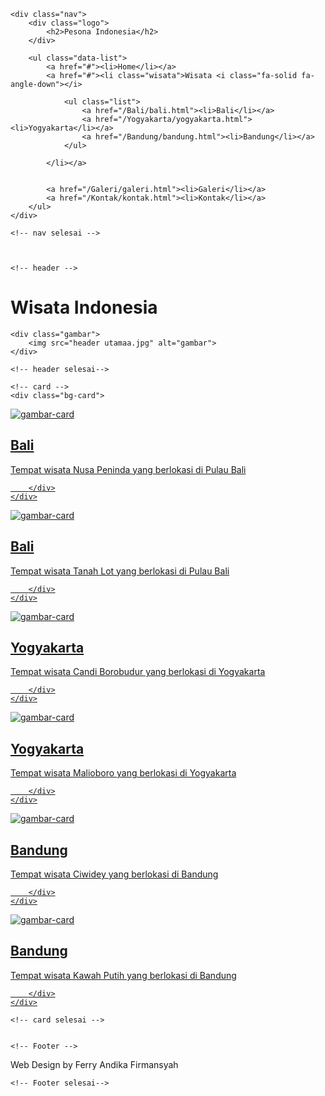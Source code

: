 <!DOCTYPE html>
<html lang="id">
<head>
    <meta charset="UTF-8">
    <meta name="viewport" content="width=device-width, initial-scale=1.0">
    <link rel="stylesheet" href="style.css">
    <link rel="stylesheet" href="https://cdnjs.cloudflare.com/ajax/libs/font-awesome/6.5.2/css/all.min.css">
    <title>Document</title>
</head>
<body>
    
<!-- nav -->
    <div class="nav">
        <div class="logo">
            <h2>Pesona Indonesia</h2>
        </div>

        <ul class="data-list">
            <a href="#"><li>Home</li></a>
            <a href="#"><li class="wisata">Wisata <i class="fa-solid fa-angle-down"></i>

                <ul class="list">
                    <a href="/Bali/bali.html"><li>Bali</li></a>
                    <a href="/Yogyakarta/yogyakarta.html"><li>Yogyakarta</li></a>
                    <a href="/Bandung/bandung.html"><li>Bandung</li></a>
                </ul>

            </li></a>


            <a href="/Galeri/galeri.html"><li>Galeri</li></a>
            <a href="/Kontak/kontak.html"><li>Kontak</li></a>
        </ul>
    </div>

    <!-- nav selesai -->



    <!-- header -->
<div class="header">
    <div class="des-header">
        <h1>Wisata Indonesia</h1>
    </div>

    <div class="gambar">
        <img src="header utamaa.jpg" alt="gambar">
    </div>
</div>

    <!-- header selesai-->

    <!-- card -->
    <div class="bg-card">
<a href="/Bali/bali.html">
    <div class="card">
        <div class="gambar-card">
            <img src="bali 1.jpeg" alt="gambar-card">
        </div>
        <div class="des-card">
            <h2>Bali</h2>
            <p> Tempat wisata Nusa Peninda yang berlokasi di Pulau Bali</p>
        
        </div>
    </div>
</a>
<a href="/Bali/bali.html">
    <div class="card">
        <div class="gambar-card">
            <img src="bali 2.jpeg" alt="gambar-card">
        </div>
        <div class="des-card">
            <h2>Bali</h2>
            <p> Tempat wisata Tanah Lot yang berlokasi di Pulau Bali</p>
        
        </div>
    </div>
</a>

<a href="/Yogyakarta/yogyakarta.html">
    <div class="card">
        <div class="gambar-card">
            <img src="yogyakarta1.jpeg" alt="gambar-card">
        </div>
        <div class="des-card">
            <h2>Yogyakarta</h2>
            <p> Tempat wisata Candi Borobudur yang berlokasi di Yogyakarta</p>
        
        </div>
    </div>
</a>

<a href="/Yogyakarta/yogyakarta.html">
    <div class="card">
        <div class="gambar-card">
            <img src="yogyakarta2.jpeg" alt="gambar-card">
        </div>
        <div class="des-card">
            <h2>Yogyakarta</h2>
            <p> Tempat wisata Malioboro yang berlokasi di Yogyakarta </p>
        
        </div>
    </div>
</a>


<a href="/Bandung/bandung.html">
    <div class="card">
        <div class="gambar-card">
            <img src="bandung1.jpg" alt="gambar-card">
        </div>
        <div class="des-card">
            <h2>Bandung</h2>
            <p> Tempat wisata Ciwidey yang berlokasi di Bandung </p>
        
        </div>
    </div>
</a>

<a href="/Bandung/bandung.html">
    <div class="card">
        <div class="gambar-card">
            <img src="bandung2.jpg" alt="gambar-card">
        </div>
        <div class="des-card">
            <h2>Bandung</h2>
            <p> Tempat wisata Kawah Putih yang berlokasi di Bandung </p>
        
        </div>
    </div>
</a>

</div>

    <!-- card selesai -->


    <!-- Footer -->
<div class="bg-footer">
    <p>Web Design by Ferry Andika Firmansyah</p>
</div>


    <!-- Footer selesai-->
</body>
</html>
